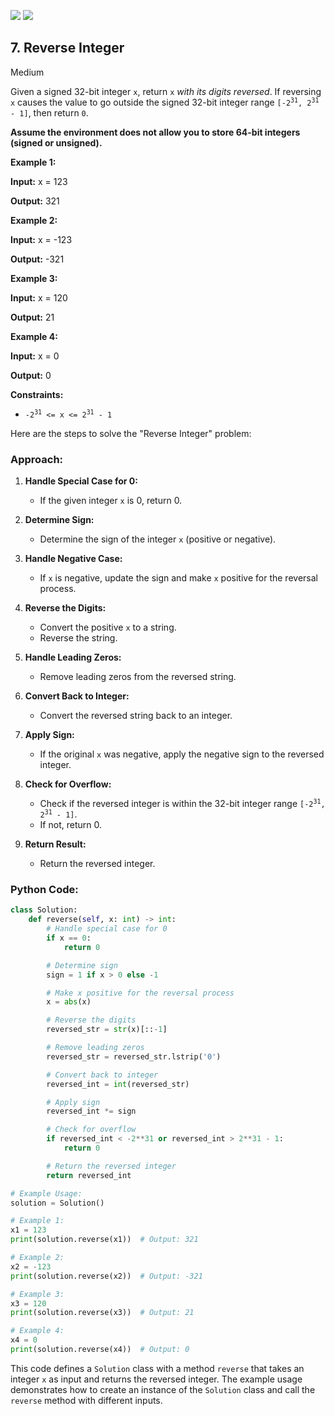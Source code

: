 [![](https://img.shields.io/github/stars/LeetCode-in-Python/LeetCode-in-Python?label=Stars&style=flat-square)](https://github.com/LeetCode-in-Python/LeetCode-in-Python)
[![](https://img.shields.io/github/forks/LeetCode-in-Python/LeetCode-in-Python?label=Fork%20me%20on%20GitHub%20&style=flat-square)](https://github.com/LeetCode-in-Python/LeetCode-in-Python/fork)

## 7\. Reverse Integer

Medium

Given a signed 32-bit integer `x`, return `x` _with its digits reversed_. If reversing `x` causes the value to go outside the signed 32-bit integer range <code>[-2<sup>31</sup>, 2<sup>31</sup> - 1]</code>, then return `0`.

**Assume the environment does not allow you to store 64-bit integers (signed or unsigned).**

**Example 1:**

**Input:** x = 123

**Output:** 321 

**Example 2:**

**Input:** x = -123

**Output:** -321 

**Example 3:**

**Input:** x = 120

**Output:** 21 

**Example 4:**

**Input:** x = 0

**Output:** 0 

**Constraints:**

*   <code>-2<sup>31</sup> <= x <= 2<sup>31</sup> - 1</code>

Here are the steps to solve the "Reverse Integer" problem:

### Approach:

1. **Handle Special Case for 0:**
   - If the given integer `x` is 0, return 0.

2. **Determine Sign:**
   - Determine the sign of the integer `x` (positive or negative).

3. **Handle Negative Case:**
   - If `x` is negative, update the sign and make `x` positive for the reversal process.

4. **Reverse the Digits:**
   - Convert the positive `x` to a string.
   - Reverse the string.

5. **Handle Leading Zeros:**
   - Remove leading zeros from the reversed string.

6. **Convert Back to Integer:**
   - Convert the reversed string back to an integer.

7. **Apply Sign:**
   - If the original `x` was negative, apply the negative sign to the reversed integer.

8. **Check for Overflow:**
   - Check if the reversed integer is within the 32-bit integer range <code>[-2<sup>31</sup>, 2<sup>31</sup> - 1]</code>.
   - If not, return 0.

9. **Return Result:**
   - Return the reversed integer.

### Python Code:

```python
class Solution:
    def reverse(self, x: int) -> int:
        # Handle special case for 0
        if x == 0:
            return 0

        # Determine sign
        sign = 1 if x > 0 else -1

        # Make x positive for the reversal process
        x = abs(x)

        # Reverse the digits
        reversed_str = str(x)[::-1]

        # Remove leading zeros
        reversed_str = reversed_str.lstrip('0')

        # Convert back to integer
        reversed_int = int(reversed_str)

        # Apply sign
        reversed_int *= sign

        # Check for overflow
        if reversed_int < -2**31 or reversed_int > 2**31 - 1:
            return 0

        # Return the reversed integer
        return reversed_int

# Example Usage:
solution = Solution()

# Example 1:
x1 = 123
print(solution.reverse(x1))  # Output: 321

# Example 2:
x2 = -123
print(solution.reverse(x2))  # Output: -321

# Example 3:
x3 = 120
print(solution.reverse(x3))  # Output: 21

# Example 4:
x4 = 0
print(solution.reverse(x4))  # Output: 0
```

This code defines a `Solution` class with a method `reverse` that takes an integer `x` as input and returns the reversed integer. The example usage demonstrates how to create an instance of the `Solution` class and call the `reverse` method with different inputs.